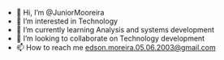- 👋 Hi, I’m @JuniorMooreira
- 👀 I’m interested in Technology
- 🌱 I’m currently learning Analysis and systems development
- 💞️ I’m looking to collaborate on Technology development
- 📫 How to reach me edson.moreira.05.06.2003@gmail.com

<!---
JuniorMooreira/JuniorMooreira is a ✨ special ✨ repository because its `README.md` (this file) appears on your GitHub profile.
You can click the Preview link to take a look at your changes.
--->
